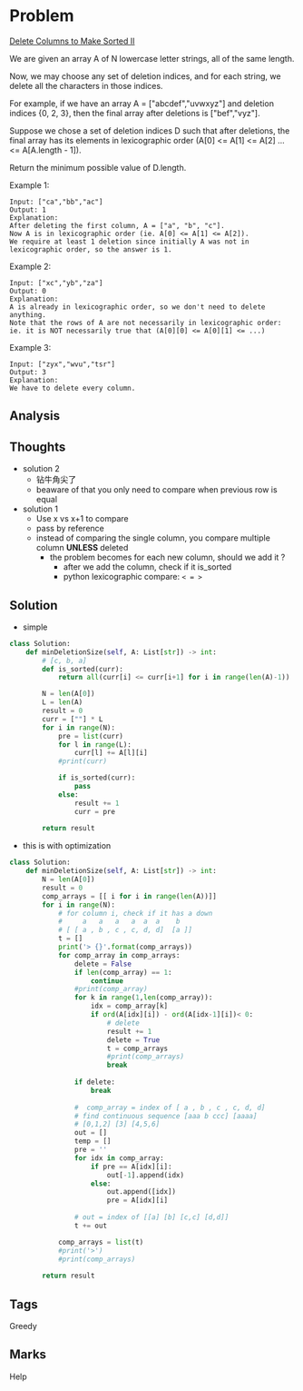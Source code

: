 # Problem
[Delete Columns to Make Sorted II](https://leetcode.com/problems/delete-columns-to-make-sorted-ii)

We are given an array A of N lowercase letter strings, all of the same length.

Now, we may choose any set of deletion indices, and for each string, we delete all the characters in those indices.

For example, if we have an array A = ["abcdef","uvwxyz"] and deletion indices {0, 2, 3}, then the final array after deletions is ["bef","vyz"].

Suppose we chose a set of deletion indices D such that after deletions, the final array has its elements in lexicographic order (A[0] <= A[1] <= A[2] ... <= A[A.length - 1]).

Return the minimum possible value of D.length.

 
Example 1:
```
Input: ["ca","bb","ac"]
Output: 1
Explanation: 
After deleting the first column, A = ["a", "b", "c"].
Now A is in lexicographic order (ie. A[0] <= A[1] <= A[2]).
We require at least 1 deletion since initially A was not in lexicographic order, so the answer is 1.
```
Example 2:
```
Input: ["xc","yb","za"]
Output: 0
Explanation: 
A is already in lexicographic order, so we don't need to delete anything.
Note that the rows of A are not necessarily in lexicographic order:
ie. it is NOT necessarily true that (A[0][0] <= A[0][1] <= ...)
```
Example 3:
```
Input: ["zyx","wvu","tsr"]
Output: 3
Explanation: 
We have to delete every column.
```

## Analysis

## Thoughts
- solution 2
  - 钻牛角尖了
  - beaware of that you only need to compare when previous row is equal 
- solution 1
  - Use x vs x+1 to compare 
  - pass by reference 
  - instead of comparing the single column, you compare multiple column **UNLESS**  deleted
    - the problem becomes for each new column, should we add it ? 
      - after we add the column, check if it is_sorted
      - python lexicographic compare: `< = >`

## Solution
- simple 
```python
class Solution:
    def minDeletionSize(self, A: List[str]) -> int:
        # [c, b, a]
        def is_sorted(curr):
            return all(curr[i] <= curr[i+1] for i in range(len(A)-1))

        N = len(A[0])
        L = len(A)
        result = 0
        curr = [""] * L        
        for i in range(N):            
            pre = list(curr)
            for l in range(L):
                curr[l] += A[l][i]
            #print(curr)

            if is_sorted(curr):
                pass
            else:
                result += 1
                curr = pre
                
        return result
```

- this is with optimization
```python
class Solution:
    def minDeletionSize(self, A: List[str]) -> int:
        N = len(A[0])
        result = 0
        comp_arrays = [[ i for i in range(len(A))]]
        for i in range(N):
            # for column i, check if it has a down 
            #     a   a   a   a  a  a    b
            # [ [ a , b , c , c, d, d]  [a ]]
            t = []
            print('> {}'.format(comp_arrays))
            for comp_array in comp_arrays:
                delete = False
                if len(comp_array) == 1:
                    continue
                #print(comp_array)
                for k in range(1,len(comp_array)):
                    idx = comp_array[k] 
                    if ord(A[idx][i]) - ord(A[idx-1][i])< 0:
                        # delete 
                        result += 1
                        delete = True
                        t = comp_arrays
                        #print(comp_arrays)
                        break
                
                if delete:
                    break 
            
                #  comp_array = index of [ a , b , c , c, d, d]
                # find continuous sequence [aaa b ccc] [aaaa]
                # [0,1,2] [3] [4,5,6]
                out = []
                temp = []
                pre = ''
                for idx in comp_array:
                    if pre == A[idx][i]:
                        out[-1].append(idx)
                    else:
                        out.append([idx])
                        pre = A[idx][i]
                
                # out = index of [[a] [b] [c,c] [d,d]]
                t += out

            comp_arrays = list(t)
            #print('>')
            #print(comp_arrays)
            
        return result 
```

## Tags
Greedy

## Marks
Help

[comment]: <timestamp:2019-06-20>
